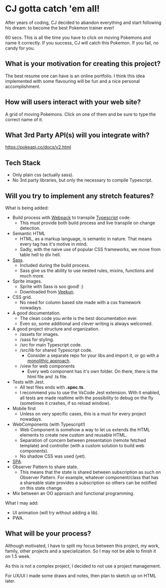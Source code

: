 # CJ gotta catch 'em all!

After years of coding, CJ decided to abandon everything and start following his dream: to become the best Pokemon trainer ever!

60 secs. This is all the time you have to click on moving Pokemons and name it correctly. If you success, CJ will catch this Pokemon. If you fail, no candy for you.

## What is your motivation for creating this project?

The best resume one can have is an online portfolio. I think this idea implemented with some flavouring will be fun and a nice personal accomplishment.

## How will users interact with your web site?

A grid of moving Pokemons. Click on one of them and be sure to type the correct name of it.

## What 3rd Party API(s) will you integrate with?

https://pokeapi.co/docs/v2.html

## Tech Stack

- Only plain css (actually sass).
- No 3rd party libraries, but only the necessary to compile Typescript.

## Will you try to implement any stretch features?

What is being added:

- Build process with [Webpack](https://webpack.js.org/) to transpile [Typescript](https://www.typescriptlang.org/) code.
  - This must provide both build process and live transpile on change detection.
- Semantic HTML
  - HTML, as a markup language, is semantic in nature. That means every tag has it's motive in mind.
  - Sadly, with the naive use of popular CSS frameworks, we move from table hell to div hell.
- [Sass](https://sass-lang.com/).
  - Included during the build process.
  - Sass give us the ability to use nested rules, mixins, functions and much more.
- Sprite images.
  - Sprite with Sass is soo good! :)
  - Downloaded from [Veekun](https://veekun.com/dex/downloads).
- CSS grid.
  - No need for column based site made with a css framework nowadays.
- A good documentation.
  - The clean code you write is the best documentation ever.
  - Even so, some additional and clever writing is always welcomed.
- A good project structure and organization.
  - /assets for images.
  - /sass for styling.
  - /src for main Typescript code.
  - /src/lib for shared Typescript code.
    - Consider a separate repo for your libs and import it, or go with a [monolithic approach](https://en.wikipedia.org/wiki/Monorepo).
  - /view for web components
    - Every web component has it's own folder. On there, there is the html file and .ts file.
- Tests with Jest.
  - All test files ends with **.spec.ts**.
  - I recommend you to use the VsCode Jest extension. With it enabled, all tests are made realtime with the possibility to debug on the fly (sometimes it crashes, if so reload window).
- Mobile first
  - Unless on very specific cases, this is a must for every project nowadays.
- WebComponents (with Typescript!)
  - Web Component is somehow a way to let us extends the HTML elements to create new custom and reusable HTML.
  - Separation of concern between presentation (remote fetched template) and controller (with a custom solution to build web components).
  - No shadow CSS was used (yet).
- [SPA](https://en.wikipedia.org/wiki/Single-page_application).
- Observer Pattern to share state.
  - This means that the state is shared between subscription as such on Observer Pattern. For example, whatever component/class that has a shareable state provides a subscription so others can be notified on this state change.
- Mix between an OO approach and functional programming.

What I may add:

- UI animation (will try without adding a lib).
- PWA.

## What will be your process?

Although motivated, I have to split my focus between this project, my work, family, other projects and a specialization. So I may not be able to finish it on 1.5 week.

As this is not a complex project, I decided to not use a project management.

For UX/UI I made some draws and notes, then plan to sketch up on HTML later.
